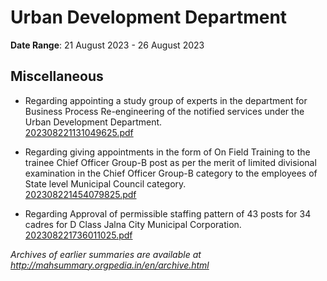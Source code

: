 # Urban Development Department

**Date Range**: 21 August 2023 - 26 August 2023


## Miscellaneous
- Regarding appointing a study group of experts in the department for Business Process Re-engineering of the notified services under the Urban Development Department.\
  [202308221131049625.pdf](https://gr.maharashtra.gov.in/Site/Upload/Government%20Resolutions/English/202308221131049625.pdf)

- Regarding giving appointments in the form of On Field Training to the trainee Chief Officer Group-B post as per the merit of limited divisional examination in the Chief Officer Group-B category to the employees of State level Municipal Council category.\
  [202308221454079825.pdf](https://gr.maharashtra.gov.in/Site/Upload/Government%20Resolutions/English/202308221454079825.pdf)

- Regarding Approval of permissible staffing pattern of 43 posts for 34 cadres for D Class Jalna City Municipal Corporation.\
  [202308221736011025.pdf](https://gr.maharashtra.gov.in/Site/Upload/Government%20Resolutions/English/202308221736011025.pdf)


*Archives of earlier summaries are available at http://mahsummary.orgpedia.in/en/archive.html*